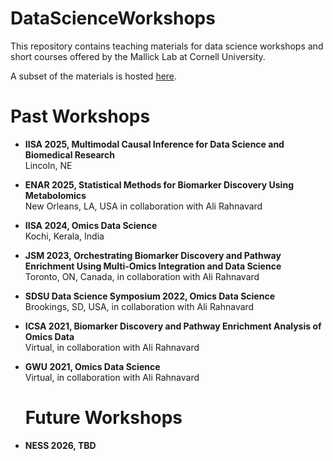# DataScienceWorkshops

This repository contains teaching materials for data science workshops and short courses offered by the Mallick Lab at Cornell University.

A subset of the materials is hosted [here](https://github.com/omicsEye/Workshop).

# Past Workshops 

- **IISA 2025, Multimodal Causal Inference for Data Science and Biomedical Research**  
  Lincoln, NE

- **ENAR 2025, Statistical Methods for Biomarker Discovery Using Metabolomics**  
  New Orleans, LA, USA in collaboration with Ali Rahnavard
  
- **IISA 2024, Omics Data Science**  
  Kochi, Kerala, India

- **JSM 2023, Orchestrating Biomarker Discovery and Pathway Enrichment Using Multi-Omics Integration and Data Science**  
  Toronto, ON, Canada, in collaboration with Ali Rahnavard

- **SDSU Data Science Symposium 2022, Omics Data Science**  
  Brookings, SD, USA, in collaboration with Ali Rahnavard

- **ICSA 2021, Biomarker Discovery and Pathway Enrichment Analysis of Omics Data**  
  Virtual, in collaboration with Ali Rahnavard

- **GWU 2021, Omics Data Science**  
  Virtual, in collaboration with Ali Rahnavard

  # Future Workshops

- **NESS 2026, TBD**
